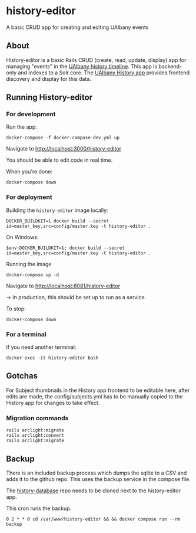 # history-editor
A basic CRUD app for creating and editing UAlbany events

## About

History-editor is a basic Rails CRUD (create, read, update, display) app for managing "events" in the [UAlbany history timeline](https://archives.albany.edu/history/). This app is backend-only and indexes to a Solr core. The [UAlbany History app](https://github.com/UAlbanyArchives/history) provides frontend discovery and display for this data.

## Running History-editor

### For development

Run the app:
```
docker-compose -f docker-compose-dev.yml up
```

Navigate to [http://localhost:3000/history-editor](http://localhost:3000/history-editor)

You should be able to edit code in real time.

When you're done:
```
docker-compose down
```

### For deployment

Building the `history-editor` image locally:
```
DOCKER_BUILDKIT=1 docker build --secret id=master_key,src=config/master.key -t history-editor .
```
On Windows:
```
$env:DOCKER_BUILDKIT=1; docker build --secret id=master_key,src=config/master.key -t history-editor .
```

Running the image
```
docker-compose up -d
```
Navigate to [http://localhost:8081/history-editor](http://localhost:8081/history-editor)

&#8594; In production, this should be set up to run as a service.

To stop:
```
docker-compose down
```

### For a terminal

If you need another terminal:
```
docker exec -it history-editor bash
```

## Gotchas

For Subject thumbnails in the History app frontend to be editable here, after edits are made, the config/subjects.yml has to be manually copied to the History app for changes to take effect.

### Migration commands

```
rails arclight:migrate
rails arclight:convert
rails arclight:migrate
```


## Backup

There is an included backup process which dumps the sqlite to a CSV and adds it to the github repo. This uses the backup service in the compose file.

The [history-database](https://github.com/UAlbanyArchives/history-database) repo needs to be cloned next to the history-editor app.

This cron runs the backup.
```
0 2 * * 0 cd /var/www/history-editor && && docker compose run --rm backup
```
